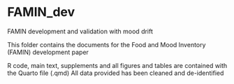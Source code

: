 # FAMIN_dev
FAMIN development and validation with mood drift

This folder contains the documents for the Food and Mood Inventory (FAMIN) development paper

R code, main text, supplements and all figures and tables are contained with the Quarto file (.qmd)
All data provided has been cleaned and de-identified
